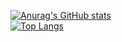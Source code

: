 [![Anurag's GitHub stats](https://github-readme-stats.vercel.app/api?username=Elias-Traunbauer&theme=dark&show_icons=true)](https://github.com/anuraghazra/github-readme-stats)
<br>
[![Top Langs](https://github-readme-stats.vercel.app/api/top-langs/?username=Elias-Traunbauer&theme=dark&langs_count=9&hide=SSL,GLSL,ShaderLab,HLSL)](https://github.com/anuraghazra/github-readme-stats)
